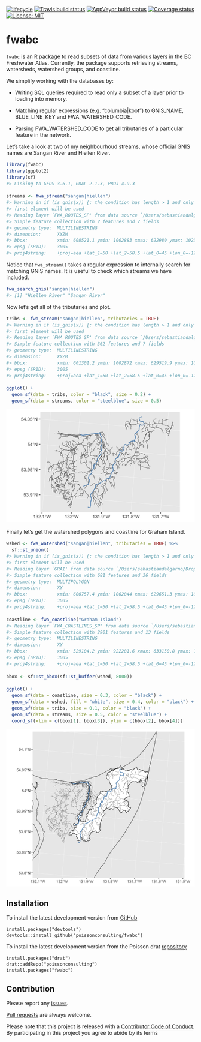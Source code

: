 
<!-- README.md is generated from README.Rmd. Please edit that file -->

[![lifecycle](https://img.shields.io/badge/lifecycle-experimental-orange.svg)](https://www.tidyverse.org/lifecycle/#experimental)
[![Travis build
status](https://travis-ci.org/poissonconsulting/fwabc.svg?branch=master)](https://travis-ci.org/poissonconsulting/fwabc)
[![AppVeyor build
status](https://ci.appveyor.com/api/projects/status/github/poissonconsulting/fwabc?branch=master&svg=true)](https://ci.appveyor.com/project/poissonconsulting/fwabc)
[![Coverage
status](https://codecov.io/gh/poissonconsulting/fwabc/branch/master/graph/badge.svg)](https://codecov.io/github/poissonconsulting/fwabc?branch=master)
[![License:
MIT](https://img.shields.io/badge/License-MIT-green.svg)](https://opensource.org/licenses/MIT)

# fwabc

`fwabc` is an R package to read subsets of data from various layers in
the BC Freshwater Atlas. Currently, the package supports retrieving
streams, watersheds, watershed groups, and coastline.

We simplify working with the databases by:

  - Writing SQL queries required to read only a subset of a layer prior
    to loading into memory.

  - Matching regular expressions (e.g. “columbia|koot”) to GNIS\_NAME,
    BLUE\_LINE\_KEY and FWA\_WATERSHED\_CODE.

  - Parsing FWA\_WATERSHED\_CODE to get all tributaries of a particular
    feature in the network.

Let’s take a look at two of my neighbourhoud streams, whose official
GNIS names are Sangan River and Hiellen River.

``` r
library(fwabc)
library(ggplot2)
library(sf)
#> Linking to GEOS 3.6.1, GDAL 2.1.3, PROJ 4.9.3

streams <- fwa_stream("sangan|hiellen")
#> Warning in if (is_gnis(x)) {: the condition has length > 1 and only the
#> first element will be used
#> Reading layer `FWA_ROUTES_SP' from data source `/Users/sebastiandalgarno/Dropbox (Poisson Consulting)/Data/spatial/fwa/gdb/FWA_BC.gdb' using driver `OpenFileGDB'
#> Simple feature collection with 2 features and 7 fields
#> geometry type:  MULTILINESTRING
#> dimension:      XYZM
#> bbox:           xmin: 608521.1 ymin: 1002883 xmax: 622980 ymax: 1023092
#> epsg (SRID):    3005
#> proj4string:    +proj=aea +lat_1=50 +lat_2=58.5 +lat_0=45 +lon_0=-126 +x_0=1000000 +y_0=0 +ellps=GRS80 +towgs84=0,0,0,0,0,0,0 +units=m +no_defs
```

Notice that `fwa_stream()` takes a regular expression to internally
search for matching GNIS names. It is useful to check which streams we
have included.

``` r
fwa_search_gnis("sangan|hiellen")
#> [1] "Hiellen River" "Sangan River"
```

Now let’s get all of the tributaries and plot.

``` r
tribs <- fwa_stream("sangan|hiellen", tributaries = TRUE)
#> Warning in if (is_gnis(x)) {: the condition has length > 1 and only the
#> first element will be used
#> Reading layer `FWA_ROUTES_SP' from data source `/Users/sebastiandalgarno/Dropbox (Poisson Consulting)/Data/spatial/fwa/gdb/FWA_BC.gdb' using driver `OpenFileGDB'
#> Simple feature collection with 362 features and 7 fields
#> geometry type:  MULTILINESTRING
#> dimension:      XYZM
#> bbox:           xmin: 601301.2 ymin: 1002872 xmax: 629519.9 ymax: 1023092
#> epsg (SRID):    3005
#> proj4string:    +proj=aea +lat_1=50 +lat_2=58.5 +lat_0=45 +lon_0=-126 +x_0=1000000 +y_0=0 +ellps=GRS80 +towgs84=0,0,0,0,0,0,0 +units=m +no_defs

ggplot() +
  geom_sf(data = tribs, color = "black", size = 0.2) +
  geom_sf(data = streams, color = "steelblue", size = 0.5) 
```

![](man/figures/README-stream%20tribs-1.png)<!-- -->

Finally let’s get the watershed polygons and coastline for Graham
Island.

``` r
wshed <- fwa_watershed("sangan|hiellen", tributaries = TRUE) %>% 
  sf::st_union()
#> Warning in if (is_gnis(x)) {: the condition has length > 1 and only the
#> first element will be used
#> Reading layer `GRAI' from data source `/Users/sebastiandalgarno/Dropbox (Poisson Consulting)/Data/spatial/fwa/gdb/FWA_WATERSHEDS_POLY.gdb' using driver `OpenFileGDB'
#> Simple feature collection with 681 features and 36 fields
#> geometry type:  MULTIPOLYGON
#> dimension:      XY
#> bbox:           xmin: 600757.4 ymin: 1002844 xmax: 629651.3 ymax: 1023355
#> epsg (SRID):    3005
#> proj4string:    +proj=aea +lat_1=50 +lat_2=58.5 +lat_0=45 +lon_0=-126 +x_0=1000000 +y_0=0 +ellps=GRS80 +towgs84=0,0,0,0,0,0,0 +units=m +no_defs

coastline <- fwa_coastline("Graham Island")
#> Reading layer `FWA_COASTLINES_SP' from data source `/Users/sebastiandalgarno/Dropbox (Poisson Consulting)/Data/spatial/fwa/gdb/FWA_BC.gdb' using driver `OpenFileGDB'
#> Simple feature collection with 2901 features and 13 fields
#> geometry type:  MULTILINESTRING
#> dimension:      XY
#> bbox:           xmin: 529104.2 ymin: 922281.6 xmax: 633150.8 ymax: 1051407
#> epsg (SRID):    3005
#> proj4string:    +proj=aea +lat_1=50 +lat_2=58.5 +lat_0=45 +lon_0=-126 +x_0=1000000 +y_0=0 +ellps=GRS80 +towgs84=0,0,0,0,0,0,0 +units=m +no_defs

bbox <- sf::st_bbox(sf::st_buffer(wshed, 8000))

ggplot() +
  geom_sf(data = coastline, size = 0.3, color = "black") +
  geom_sf(data = wshed, fill = "white", size = 0.4, color = "black") +
  geom_sf(data = tribs, size = 0.1, color = "black") +
  geom_sf(data = streams, size = 0.5, color = "steelblue") +
  coord_sf(xlim = c(bbox[1], bbox[3]), ylim = c(bbox[2], bbox[4]))
```

![](man/figures/README-stream%20map-1.png)<!-- -->

## Installation

To install the latest development version from
[GitHub](https://github.com/poissonconsulting/fwabc)

    install.packages("devtools")
    devtools::install_github("poissonconsulting/fwabc")

To install the latest development version from the Poisson drat
[repository](https://github.com/poissonconsulting/drat)

    install.packages("drat")
    drat::addRepo("poissonconsulting")
    install.packages("fwabc")

## Contribution

Please report any
[issues](https://github.com/poissonconsulting/fwabc/issues).

[Pull requests](https://github.com/poissonconsulting/fwabc/pulls) are
always welcome.

Please note that this project is released with a [Contributor Code of
Conduct](CONDUCT.md). By participating in this project you agree to
abide by its terms
